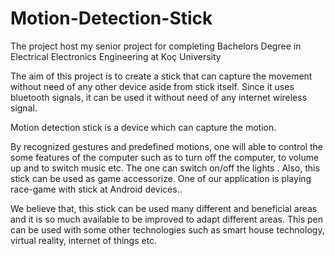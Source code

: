 # Motion-Detection-Stick
The project host my senior project for completing Bachelors Degree in Electrical Electronics Engineering at Koç University


The aim of this project is to create a stick that can capture the movement without need
of any other device aside from stick itself. Since it uses bluetooth signals, it can be used it 
without need of any internet wireless signal.


Motion detection stick is a device which can capture the motion. 

By recognized gestures and predefined motions, one will able to control the some features of the computer 
such as to turn off the computer, to volume up and to switch music etc. The one can switch on/off the lights . 
Also, this stick can be used as game accessorize. One of our application is playing race-game with stick at Android devices.. 

We believe that, this stick can be used many different and beneficial areas and it is so much available 
to be improved to adapt different areas. This pen can be used with some other technologies such as 
smart house technology, virtual reality, internet of things etc.


